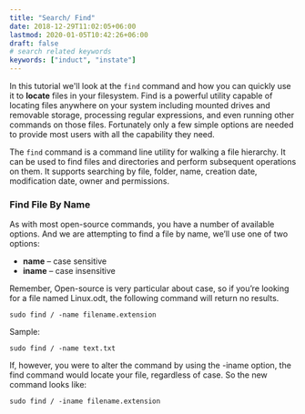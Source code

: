 ```yaml
---
title: "Search/ Find"
date: 2018-12-29T11:02:05+06:00
lastmod: 2020-01-05T10:42:26+06:00
draft: false
# search related keywords
keywords: ["induct", "instate"]
---
```

In this tutorial we'll look at the `find` command and how you can quickly use it to **locate** files in your filesystem. Find is a powerful utility capable of locating files anywhere on your system including mounted drives and removable storage, processing regular expressions, and even running other commands on those files. Fortunately only a few simple options are needed to provide most users with all the capability they need.


The `find` command is a command line utility for walking a file hierarchy. It can be used to find files and directories and perform subsequent operations on them. It supports searching by file, folder, name, creation date, modification date, owner and permissions. 



### Find File By Name
As with most open-source commands, you have a number of available options. And we are attempting to find a file by name, we’ll use one of two options:

+ **name** – case sensitive
+ **iname** – case insensitive

Remember, Open-source is very particular about case, so if you’re looking for a file named Linux.odt, the following command will return no results.
```
sudo find / -name filename.extension
```
Sample:
```
sudo find / -name text.txt
```
If, however, you were to alter the command by using the -iname option, the find command would locate your file, regardless of case. So the new command looks like:
```
sudo find / -iname filename.extension
```